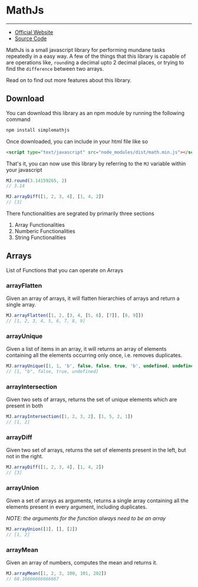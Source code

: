 # MathJs
------

- [Official Website](http://kaizer1v.github.io/mathjs/)
- [Source Code](https://github.com/kaizer1v/mathjs)

MathJs is a small javascript library for performing mundane tasks repeatedly
in a easy way. A few of the things that this library is capable of are operations like, 
`round`ing a decimal upto 2 decimal places, or trying to find the `difference` between
two arrays.

Read on to find out more features about this library.

## Download

You can download this library as an npm module by running the following command

```sh
npm install simplemathjs
```

Once downloaded, you can include in your html file like so

```html
<script type="text/javascript" src="node_modules/dist/math.min.js"></script>
```

That's it, you can now use this library by referring to the `MJ` variable
within your javascript

```javascript
MJ.round(3.14159265, 2)
// 3.14

MJ.arrayDiff([1, 2, 3, 4], [1, 4, 2])
// [3]
```

There functionalities are segrated by primarily three sections

1. Array Functionalities
2. Numberic Functionalities
3. String Functionalities

## Arrays

List of Functions that you can operate on Arrays

### arrayFlatten

Given an array of arrays, it will flatten hierarchies of arrays and return a single array.

```javascript
MJ.arrayFlatten([1, 2, [3, 4, [5, 6], [7]], [8, 9]])
// [1, 2, 3, 4, 5, 6, 7, 8, 9]
```

### arrayUnique

Given a list of items in an array, it will returns an array of elements containing all
the elements occurring only once, i.e. removes duplicates.

```javascript
MJ.arrayUnique([1, 1, 'b', false, false, true, 'b', undefined, undefined])
// [1, "b", false, true, undefined]
```

### arrayIntersection

Given two sets of arrays, returns the set of unique elements which are present in
both

```javascript
MJ.arrayIntersection([1, 2, 3, 2], [1, 5, 2, 1])
// [1, 2]
```

### arrayDiff

Given two set of arrays, returns the set of elements present in the left, but not
in the right.

```javascript
MJ.arrayDiff([1, 2, 3, 4], [1, 4, 2])
// [3]
```

### arrayUnion

Given a set of arrays as arguments, returns a single array containing all the elements
present in every argument, including duplicates.

*NOTE: the arguments for the function always need to be an array*

```javascript
MJ.arrayUnion([1], [], [2])
// [1, 2]
```

### 

### arrayMean

Given an array of numbers, computes the mean and returns it.

```javascript
MJ.arrayMean([1, 2, 3, 100, 101, 202])
// 68.16666666666667
```


